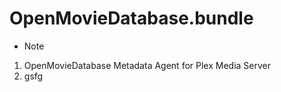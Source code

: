# OpenMovieDatabase.bundle

- Note  
1. OpenMovieDatabase Metadata Agent for Plex Media Server  
2. gsfg  
